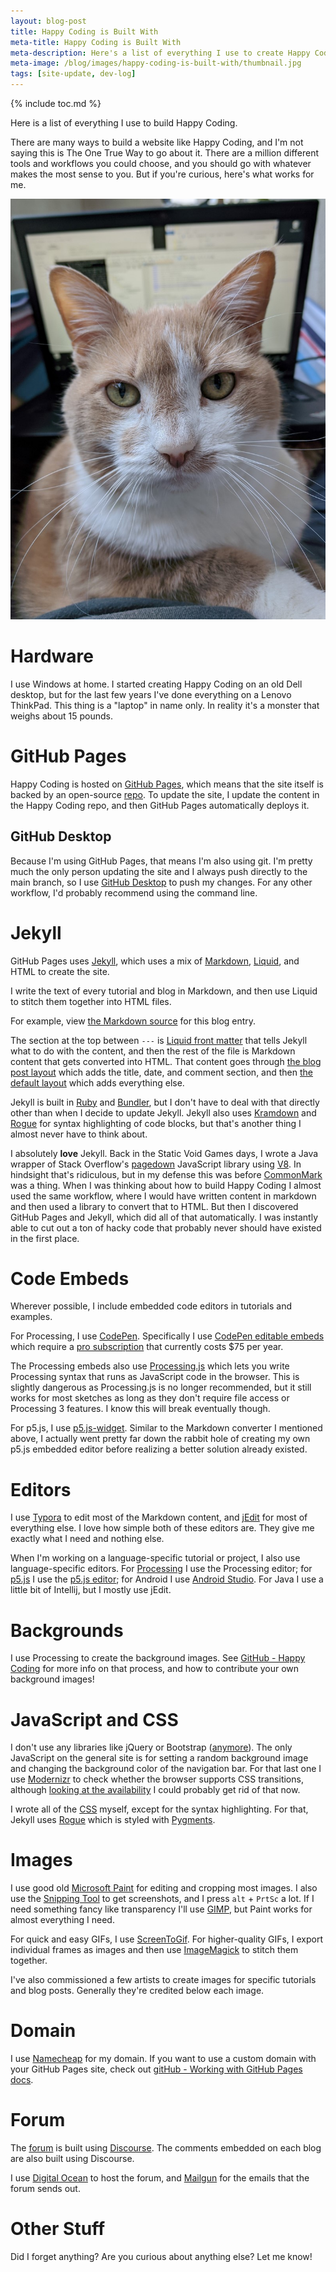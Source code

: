 ```yaml
---
layout: blog-post
title: Happy Coding is Built With
meta-title: Happy Coding is Built With
meta-description: Here's a list of everything I use to create Happy Coding.
meta-image: /blog/images/happy-coding-is-built-with/thumbnail.jpg
tags: [site-update, dev-log]
---
```


{% include toc.md %}

Here is a list of everything I use to build Happy Coding.

There are many ways to build a website like Happy Coding, and I'm not saying this is The One True Way to go about it. There are a million different tools and workflows you could choose, and you should go with whatever makes the most sense to you. But if you're curious, here's what works for me.

![Stanley](/blog/images/happy-coding-is-built-with/2020-09-07.jpg)

# Hardware

I use Windows at home. I started creating Happy Coding on an old Dell desktop, but for the last few years I've done everything on a Lenovo ThinkPad. This thing is a "laptop" in name only. In reality it's a monster that weighs about 15 pounds.

# GitHub Pages

Happy Coding is hosted on [GitHub Pages](https://pages.github.com/), which means that the site itself is backed by an open-source [repo](https://github.com/KevinWorkman/HappyCoding). To update the site, I update the content in the Happy Coding repo, and then GitHub Pages automatically deploys it.

## GitHub Desktop

Because I'm using GitHub Pages, that means I'm also using git. I'm pretty much the only person updating the site and I always push directly to the main branch, so I use [GitHub Desktop](https://desktop.github.com/) to push my changes. For any other workflow, I'd probably recommend using the command line.

# Jekyll

GitHub Pages uses [Jekyll](https://jekyllrb.com/), which uses a mix of [Markdown](https://commonmark.org/), [Liquid](https://shopify.github.io/liquid/), and HTML to create the site.

I write the text of every tutorial and blog in Markdown, and then use Liquid to stitch them together into HTML files.

For example, view [the Markdown source](https://raw.githubusercontent.com/KevinWorkman/HappyCoding/gh-pages/blog/_posts/2020-12-06-happy-coding-is-built-with.md) for this blog entry.

The section at the top between `---` is [Liquid front matter](https://jekyllrb.com/docs/front-matter/) that tells Jekyll what to do with the content, and then the rest of the file is Markdown content that gets converted into HTML. That content goes through [the blog post layout](https://github.com/KevinWorkman/HappyCoding/blob/gh-pages/_layouts/blog-post.html) which adds the title, date, and comment section, and then [the default layout](https://github.com/KevinWorkman/HappyCoding/blob/gh-pages/_layouts/default.html) which adds everything else.

Jekyll is built in [Ruby](https://www.ruby-lang.org/en/) and [Bundler](https://bundler.io/), but I don't have to deal with that directly other than when I decide to update Jekyll. Jekyll also uses [Kramdown](https://jekyllrb.com/docs/configuration/markdown/) and [Rogue](http://rouge.jneen.net/) for syntax highlighting of code blocks, but that's another thing I almost never have to think about.

I absolutely **love** Jekyll. Back in the Static Void Games days, I wrote a Java wrapper of Stack Overflow's [pagedown](https://github.com/StackExchange/pagedown) JavaScript library using [V8](https://github.com/eclipsesource/J2V8). In hindsight that's ridiculous, but in my defense this was before [CommonMark](https://commonmark.org/) was a thing. When I was thinking about how to build Happy Coding I almost used the same workflow, where I would have written content in markdown and then used a library to convert that to HTML. But then I discovered GitHub Pages and Jekyll, which did all of that automatically. I was instantly able to cut out a ton of hacky code that probably never should have existed in the first place.

# Code Embeds

Wherever possible, I include embedded code editors in tutorials and examples.

For Processing, I use [CodePen](https://codepen.io/). Specifically I use [CodePen editable embeds](https://blog.codepen.io/documentation/editable-embeds/) which require a [pro subscription](https://codepen.io/features/pro) that currently costs $75 per year.

The Processing embeds also use [Processing.js](https://github.com/processing-js/processing-js) which lets you write Processing syntax that runs as JavaScript code in the browser. This is slightly dangerous as Processing.js is no longer recommended, but it still works for most sketches as long as they don't require file access or Processing 3 features. I know this will break eventually though.

For p5.js, I use [p5.js-widget](https://toolness.github.io/p5.js-widget/). Similar to the Markdown converter I mentioned above, I actually went pretty far down the rabbit hole of creating my own p5.js embedded editor before realizing a better solution already existed.

# Editors

I use [Typora](https://typora.io/) to edit most of the Markdown content, and [jEdit](http://www.jedit.org/) for most of everything else. I love how simple both of these editors are. They give me exactly what I need and nothing else.

When I'm working on a language-specific tutorial or project, I also use language-specific editors. For [Processing](/tutorials/processing) I use the Processing editor; for [p5.js](/tutorials/p5js) I use the [p5.js editor](https://editor.p5js.org/); for Android I use [Android Studio](https://developer.android.com/studio). For Java I use a little bit of Intellij, but I mostly use jEdit.

# Backgrounds

I use Processing to create the background images. See [GitHub - Happy Coding](https://github.com/KevinWorkman/HappyCoding/wiki/Contributing-Backgrounds) for more info on that process, and how to contribute your own background images!

# JavaScript and CSS

I don't use any libraries like jQuery or Bootstrap ([anymore](https://happycoding.io/blog/debootstrapification)). The only JavaScript on the general site is for setting a random background image and changing the background color of the navigation bar. For that last one I use [Modernizr](https://modernizr.com/) to check whether the browser supports CSS transitions, although [looking at the availability](https://caniuse.com/#feat=css-transitions) I could probably get rid of that now.

I wrote all of the [CSS](/css/main.css) myself, except for the syntax highlighting. For that, Jekyll uses [Rogue](http://rouge.jneen.net/) which is styled with [Pygments](https://pygments.org/).

# Images

I use good old [Microsoft Paint](https://en.wikipedia.org/wiki/Microsoft_Paint) for editing and cropping most images. I also use the [Snipping Tool](https://en.wikipedia.org/wiki/Snipping_Tool) to get screenshots, and I press `alt` + `PrtSc` a lot. If I need something fancy like transparency I'll use [GIMP](https://www.gimp.org/), but Paint works for almost everything I need.

For quick and easy GIFs, I use [ScreenToGif](https://www.screentogif.com/). For higher-quality GIFs, I export individual frames as images and then use [ImageMagick](https://imagemagick.org/index.php) to stitch them together.

I've also commissioned a few artists to create images for specific tutorials and blog posts. Generally they're credited below each image.

# Domain

I use [Namecheap](https://www.namecheap.com/) for my domain. If you want to use a custom domain with your GitHub Pages site, check out [gitHub - Working with GitHub Pages docs](https://docs.github.com/en/github/working-with-github-pages/managing-a-custom-domain-for-your-github-pages-site).

# Forum

The [forum](https://forum.happycoding.io) is built using [Discourse](https://www.discourse.org/). The comments embedded on each blog are also built using Discourse.

I use [Digital Ocean](https://www.digitalocean.com/) to host the forum, and [Mailgun](https://www.mailgun.com/) for the emails that the forum sends out.

# Other Stuff

Did I forget anything? Are you curious about anything else? Let me know!

